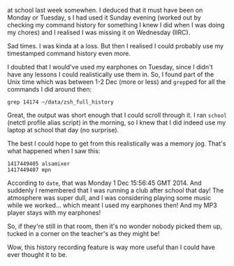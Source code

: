 at school last week somewhen. I deduced
that it must have been on Monday or Tuesday, s I had used it Sunday evening
(worked out by checking my command history for something I knew I did
when I was doing my chores) and I realised I was missing it on Wednesday
(IIRC).

Sad times. I was kinda at a loss. But then I realised I could probably
use my timestamped command history even more.

I doubted that I would've used my earphones on Tuesday, since I didn't
have any lessons I could realistically use them in. So, I found part of
the Unix time which was between 1-2 Dec (more or less) and `grep`ped for
all the commands I did around then:

    grep 14174 ~/data/zsh_full_history

Great, the output was short enough that I could scroll through it. I ran
`school` (netctl profile alias script) in the morning, so I knew that I
did indeed use my laptop at school that day (no surprise).

The best I could hope to get from this realistically was a memory jog.
That's what happened when I saw this:

    1417449405 alsamixer
    1417449407 mpn

According to `date`, that was Monday 1 Dec 15:56:45 GMT 2014. And
suddenly I remembered that I was running a club after school that day!
The atmosphere was super dull, and I was considering playing some music
while we worked... which meant I used my earphones then! And my MP3
player stays with my earphones!

So, if they're still in that room, then it's no wonder nobody picked
them up, tucked in a corner on the teacher's as they might be!

Wow, this history recording feature is way more useful than I could have
ever thought it to be.
